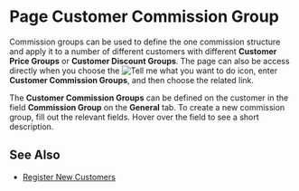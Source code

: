 # Page Customer Commission Group

Commission groups can be used to define the one commission structure and apply it to a number of different customers with different **Customer Price Groups** or **Customer Discount Groups**. The page can also be access directly when you choose the ![Tell me what you want to do](/images/magnifying-glass.gif) icon, enter **Customer Commission Groups**, and then choose the related link.

The **Customer Commission Groups** can be defined on the customer in the field **Commission Group** on the **General** tab. To create a new commission group, fill out the relevant fields. Hover over the field to see a short description.

## See Also

- [Register New Customers](https://docs.microsoft.com/en-us/dynamics365/business-central/sales-how-register-new-customers)
